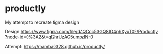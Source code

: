# productly
My attempt to recreate figma design

Design:https://www.figma.com/file/dAQCcc53GQ81O4phXyxT09/Productly?node-id=0%3A2&t=ql2hrUzAG5umpzIN-0

Attempt: https://mamba0328.github.io/productly/

